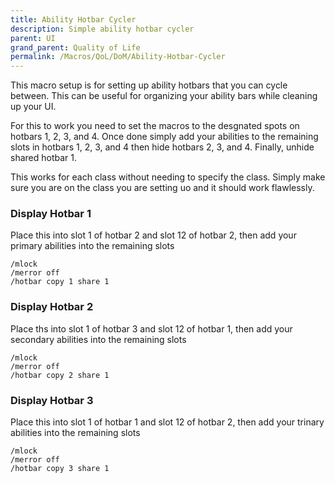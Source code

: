 ```yaml
---
title: Ability Hotbar Cycler
description: Simple ability hotbar cycler
parent: UI
grand_parent: Quality of Life
permalink: /Macros/QoL/DoM/Ability-Hotbar-Cycler
---
```


This macro setup is for setting up ability hotbars that you can cycle between. This can be useful for organizing your ability bars while cleaning up your UI.

For this to work you need to set the macros to the desgnated spots on hotbars 1, 2, 3, and 4. Once done simply add your abilities to the remaining slots in hotbars 1, 2, 3, and 4 then hide hotbars 2, 3, and 4. Finally, unhide shared hotbar 1.

This works for each class without needing to specify the class. Simply make sure you are on the class you are setting uo and it should work flawlessly.

### Display Hotbar 1
Place this into slot 1 of hotbar 2 and slot 12 of hotbar 2, then add your primary abilities into the remaining slots

```
/mlock
/merror off
/hotbar copy 1 share 1
```

### Display Hotbar 2
Place ths into slot 1 of hotbar 3 and slot 12 of hotbar 1, then add your secondary abilities into the remaining slots

```
/mlock
/merror off
/hotbar copy 2 share 1
```

### Display Hotbar 3
Place this into slot 1 of hotbar 1 and slot 12 of hotbar 2, then add your trinary abilities into the remaining slots

```
/mlock
/merror off
/hotbar copy 3 share 1
```